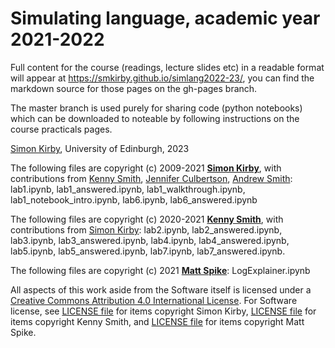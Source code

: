 # Simulating language, academic year 2021-2022

Full content for the course (readings, lecture slides etc) in a readable format will appear at https://smkirby.github.io/simlang2022-23/, you can find the markdown source for those pages on the gh-pages branch.

The master branch is used purely for sharing code (python notebooks) which can be downloaded to noteable by following instructions on the course practicals pages.

[Simon Kirby](https://simonkirby.net/), University of Edinburgh, 2023

The following files are copyright (c) 2009-2021 [**Simon Kirby**](http://www.lel.ed.ac.uk/~simon), with contributions from [Kenny Smith](http://www.lel.ed.ac.uk/~kenny/), [Jennifer Culbertson](https://jennifer-culbertson.github.io), [Andrew Smith](https://www.stir.ac.uk/people/256435): lab1.ipynb, lab1_answered.ipynb, lab1_walkthrough.ipynb, lab1_notebook_intro.ipynb, lab6.ipynb, lab6_answered.ipynb

The following files are copyright (c) 2020-2021 [**Kenny Smith**](http://www.lel.ed.ac.uk/~kenny), with contributions from [Simon Kirby](http://www.lel.ed.ac.uk/~simon): lab2.ipynb, lab2_answered.ipynb, lab3.ipynb, lab3_answered.ipynb, lab4.ipynb, lab4_answered.ipynb, lab5.ipynb, lab5_answered.ipynb, lab7.ipynb, lab7_answered.ipynb.

The following files are copyright (c) 2021 [**Matt Spike**](https://sites.google.com/site/matspike/): LogExplainer.ipynb

All aspects of this work aside from the Software itself is licensed under a [Creative Commons Attribution 4.0 International License](http://creativecommons.org/licenses/by/4.0/). For Software license, see [LICENSE file](LICENSE) for items copyright Simon Kirby, [LICENSE file](LICENSEKS) for items copyright Kenny Smith, and [LICENSE file](LICENSEMS) for items copyright Matt Spike.
